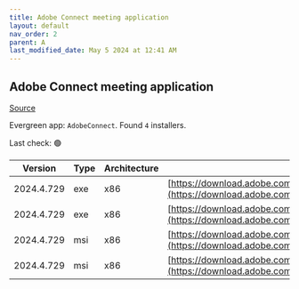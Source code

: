```yaml
---
title: Adobe Connect meeting application
layout: default
nav_order: 2
parent: A
last_modified_date: May 5 2024 at 12:41 AM
---
```


## Adobe Connect meeting application

[Source](https://www.adobe.com/products/adobeconnect.html)

Evergreen app: `AdobeConnect`. Found `4` installers.

Last check: 🟢

| Version    | Type | Architecture | URI                                                                                                                                                                                                  |
| ---------- | ---- | ------------ | ---------------------------------------------------------------------------------------------------------------------------------------------------------------------------------------------------- |
| 2024.4.729 | exe  | x86          | [https://download.adobe.com/pub/connect/updaters/meeting/11_0/ConnectAppSetup11_2024_4_729.exe](https://download.adobe.com/pub/connect/updaters/meeting/11_0/ConnectAppSetup11_2024_4_729.exe)       |
| 2024.4.729 | exe  | x86          | [https://download.adobe.com/pub/connect/updaters/meeting/11_0/ConnectAppSetup11_2024_4_729_32.exe](https://download.adobe.com/pub/connect/updaters/meeting/11_0/ConnectAppSetup11_2024_4_729_32.exe) |
| 2024.4.729 | msi  | x86          | [https://download.adobe.com/pub/connect/updaters/meeting/11_0/ConnectApp11_2024_4_729.msi](https://download.adobe.com/pub/connect/updaters/meeting/11_0/ConnectApp11_2024_4_729.msi)                 |
| 2024.4.729 | msi  | x86          | [https://download.adobe.com/pub/connect/updaters/meeting/11_0/ConnectApp11_2024_4_729_32.msi](https://download.adobe.com/pub/connect/updaters/meeting/11_0/ConnectApp11_2024_4_729_32.msi)           |
